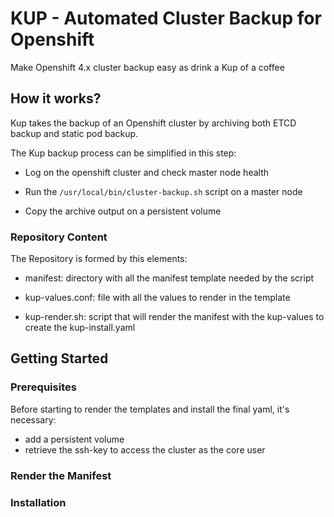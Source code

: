 # KUP - Automated Cluster Backup for Openshift
Make Openshift 4.x cluster backup easy as drink a Kup of a coffee

## How it works?
Kup takes the backup of an Openshift cluster by archiving both ETCD backup and static pod backup.

The Kup backup process can be simplified in this step:

- Log on the openshift cluster and check master node health

- Run the `/usr/local/bin/cluster-backup.sh` script on a master node

- Copy the archive output on a persistent volume

### Repository Content
The Repository is formed by this elements:

- manifest: directory with all the manifest template needed by the script

- kup-values.conf: file with all the values to render in the template

- kup-render.sh: script that will render the manifest with the kup-values to create the kup-install.yaml

## Getting Started

### Prerequisites
Before starting to render the templates and install the final yaml, it's necessary:
- add a persistent volume
- retrieve the ssh-key to access the cluster as the core user

### Render the Manifest

### Installation

